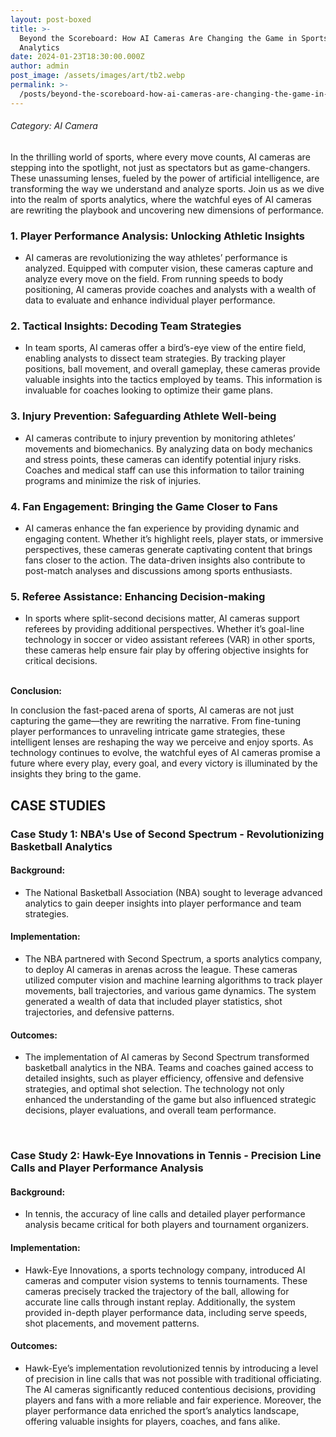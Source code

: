 ```yaml
---
layout: post-boxed
title: >-
  Beyond the Scoreboard: How AI Cameras Are Changing the Game in Sports
  Analytics
date: 2024-01-23T18:30:00.000Z
author: admin
post_image: /assets/images/art/tb2.webp
permalink: >-
  /posts/beyond-the-scoreboard-how-ai-cameras-are-changing-the-game-in-sports-analytics
---
```


###### Category: AI Camera

In the thrilling world of sports, where every move counts, AI cameras are stepping into the spotlight, not just as spectators but as game-changers. These unassuming lenses, fueled by the power of artificial intelligence, are transforming the way we understand and analyze sports. Join us as we dive into the realm of sports analytics, where the watchful eyes of AI cameras are rewriting the playbook and uncovering new dimensions of performance.

### 1. Player Performance Analysis: Unlocking Athletic Insights

* AI cameras are revolutionizing the way athletes’ performance is analyzed. Equipped with computer vision, these cameras capture and analyze every move on the field. From running speeds to body positioning, AI cameras provide coaches and analysts with a wealth of data to evaluate and enhance individual player performance.

### 2. Tactical Insights: Decoding Team Strategies

* In team sports, AI cameras offer a bird’s-eye view of the entire field, enabling analysts to dissect team strategies. By tracking player positions, ball movement, and overall gameplay, these cameras provide valuable insights into the tactics employed by teams. This information is invaluable for coaches looking to optimize their game plans.

### 3. Injury Prevention: Safeguarding Athlete Well-being

* AI cameras contribute to injury prevention by monitoring athletes’ movements and biomechanics. By analyzing data on body mechanics and stress points, these cameras can identify potential injury risks. Coaches and medical staff can use this information to tailor training programs and minimize the risk of injuries.

### 4. Fan Engagement: Bringing the Game Closer to Fans

* AI cameras enhance the fan experience by providing dynamic and engaging content. Whether it’s highlight reels, player stats, or immersive perspectives, these cameras generate captivating content that brings fans closer to the action. The data-driven insights also contribute to post-match analyses and discussions among sports enthusiasts.

### 5. Referee Assistance: Enhancing Decision-making

* In sports where split-second decisions matter, AI cameras support referees by providing additional perspectives. Whether it’s goal-line technology in soccer or video assistant referees (VAR) in other sports, these cameras help ensure fair play by offering objective insights for critical decisions.

<br>
<b>Conclusion:</b>
<p>
In conclusion the fast-paced arena of sports, AI cameras are not just capturing the game—they are rewriting the narrative. From fine-tuning player performances to unraveling intricate game strategies, these intelligent lenses are reshaping the way we perceive and enjoy sports. As technology continues to evolve, the watchful eyes of AI cameras promise a future where every play, every goal, and every victory is illuminated by the insights they bring to the game.
</p>

## CASE STUDIES

### Case Study 1: NBA's Use of Second Spectrum - Revolutionizing Basketball Analytics

#### Background:

* The National Basketball Association (NBA) sought to leverage advanced analytics to gain deeper insights into player performance and team strategies.

#### Implementation:

* The NBA partnered with Second Spectrum, a sports analytics company, to deploy AI cameras in arenas across the league. These cameras utilized computer vision and machine learning algorithms to track player movements, ball trajectories, and various game dynamics. The system generated a wealth of data that included player statistics, shot trajectories, and defensive patterns.

#### Outcomes:

* The implementation of AI cameras by Second Spectrum transformed basketball analytics in the NBA. Teams and coaches gained access to detailed insights, such as player efficiency, offensive and defensive strategies, and optimal shot selection. The technology not only enhanced the understanding of the game but also influenced strategic decisions, player evaluations, and overall team performance.

<br>

### Case Study 2: Hawk-Eye Innovations in Tennis - Precision Line Calls and Player Performance Analysis

#### Background:

* In tennis, the accuracy of line calls and detailed player performance analysis became critical for both players and tournament organizers.

#### Implementation:

* Hawk-Eye Innovations, a sports technology company, introduced AI cameras and computer vision systems to tennis tournaments. These cameras precisely tracked the trajectory of the ball, allowing for accurate line calls through instant replay. Additionally, the system provided in-depth player performance data, including serve speeds, shot placements, and movement patterns.

#### Outcomes:

* Hawk-Eye’s implementation revolutionized tennis by introducing a level of precision in line calls that was not possible with traditional officiating. The AI cameras significantly reduced contentious decisions, providing players and fans with a more reliable and fair experience. Moreover, the player performance data enriched the sport’s analytics landscape, offering valuable insights for players, coaches, and fans alike.
